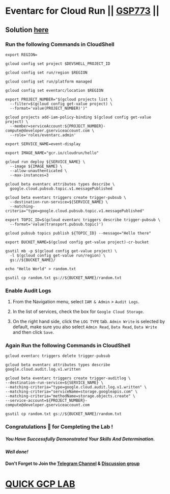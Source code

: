 # Eventarc for Cloud Run || [GSP773](https://www.cloudskillsboost.google/focuses/15657?parent=catalog) ||

## Solution [here]()

### Run the following Commands in CloudShell
```
export REGION=
```
```
gcloud config set project $DEVSHELL_PROJECT_ID

gcloud config set run/region $REGION

gcloud config set run/platform managed

gcloud config set eventarc/location $REGION

export PROJECT_NUMBER="$(gcloud projects list \
  --filter=$(gcloud config get-value project) \
  --format='value(PROJECT_NUMBER)')"

gcloud projects add-iam-policy-binding $(gcloud config get-value project) \
  --member=serviceAccount:${PROJECT_NUMBER}-compute@developer.gserviceaccount.com \
  --role='roles/eventarc.admin'

export SERVICE_NAME=event-display

export IMAGE_NAME="gcr.io/cloudrun/hello"

gcloud run deploy ${SERVICE_NAME} \
  --image ${IMAGE_NAME} \
  --allow-unauthenticated \
  --max-instances=3

gcloud beta eventarc attributes types describe \
  google.cloud.pubsub.topic.v1.messagePublished

gcloud beta eventarc triggers create trigger-pubsub \
  --destination-run-service=${SERVICE_NAME} \
  --matching-criteria="type=google.cloud.pubsub.topic.v1.messagePublished"

export TOPIC_ID=$(gcloud eventarc triggers describe trigger-pubsub \
  --format='value(transport.pubsub.topic)')

gcloud pubsub topics publish ${TOPIC_ID} --message="Hello there"

export BUCKET_NAME=$(gcloud config get-value project)-cr-bucket

gsutil mb -p $(gcloud config get-value project) \
  -l $(gcloud config get-value run/region) \
  gs://${BUCKET_NAME}/

echo "Hello World" > random.txt

gsutil cp random.txt gs://${BUCKET_NAME}/random.txt
```

### Enable Audit Logs

1. From the Navigation menu, select `IAM & Admin` > `Audit Logs`.

2. In the list of services, check the box for `Google Cloud Storage`.

3. On the right hand side, click the `LOG TYPE` tab. `Admin Write` is selected by default, make sure you also select `Admin Read`, `Data Read`, `Data Write` and then click `Save`.

### Again Run the following Commands in CloudShell

```
gcloud eventarc triggers delete trigger-pubsub

gcloud beta eventarc attributes types describe google.cloud.audit.log.v1.written

gcloud beta eventarc triggers create trigger-auditlog \
--destination-run-service=${SERVICE_NAME} \
--matching-criteria="type=google.cloud.audit.log.v1.written" \
--matching-criteria="serviceName=storage.googleapis.com" \
--matching-criteria="methodName=storage.objects.create" \
--service-account=${PROJECT_NUMBER}-compute@developer.gserviceaccount.com

gsutil cp random.txt gs://${BUCKET_NAME}/random.txt
```

### Congratulations 🎉 for Completing the Lab !

##### *You Have Successfully Demonstrated Your Skills And Determination.*

#### *Well done!*

#### Don't Forget to Join the [Telegram Channel](https://t.me/quickgcplab) & [Discussion group](https://t.me/quickgcplabchats)

# [QUICK GCP LAB](https://www.youtube.com/@quickgcplab)